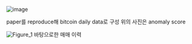 ![image](https://github.com/user-attachments/assets/036233b8-d847-4679-a504-7ba7ed0c2347)

paper를 reproduce해 bitcoin daily data로 구성
위의 사진은 anomaly score

![Figure_1](https://github.com/user-attachments/assets/965187d4-bf72-49e6-8257-57e9e3536f10)
바탕으로한 매매 이력
